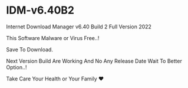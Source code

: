 # IDM-v6.40B2
Internet Download Manager v6.40 Build 2 Full Version 2022

This Software Malware or Virus Free..!

Save To Download.

Next Version Build Are Working And No Any Release Date Wait To Better Option..!

Take Care Your Health or Your Family ❤️
